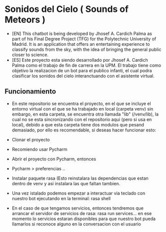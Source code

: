  # Sonidos del Cielo ( Sounds of Meteors )
  - [EN] This chatbot is being developed by Jhosef A. Cardich Palma as part of his Final Degree Project (TFG) for the Polytechnic University of Madrid. It is an application that offers an entertaining experience to classify sounds from the sky, with the idea of bringing the general public closer to science.
  - [ES] Este proyecto esta siendo desarrollado por Jhosef A. Cardich Palma como el trabajo de fin de carrera en la UPM. El trabajo tiene como objetivo la realizacion de un bot para el publico infanti, el cual podra clasificar los sonidos del cielo interanctuando con el asistente virtual. 
  
 ## Funcionamiento
 - En este repositorio se encuentra el proyecto, en el que se incluye el entorno virtual con el que se ha trabajado en  local (carpeta venv)
 sin embargo, en esta carpeta, se encuentra otra llamada "lib" (/venv/lib), la cual no se esta sincronizando con el repositorio aqui (pero si usa en local),
 debido a que  esta carpeta tiene dos modulos que pesand demasiado, por ello es recomendable, si deseas hacer funcionar esto:
 
 - Clonar el proyecto
 - Recomiendo usar Pycharm
 - Abrir el proyecto con Pycharm, entonces
 - Pycharm > preferencias .. 
 - Instalar paquete rasa (Esto reinstalara las dependencias que estan dentro de venv y asi instalara las que faltan tambien.
 - Una vez istalado podemos empezar a interactuar via teclado con nuestro bot ejecutando en la terminal: rasa shell
 - En el caso de que tengamos servicios, entonces tendremos que arrancar el servidor de servicios de rasa: rasa run services...
   en ese momento lo servicios estaran disponibles para que nuestro bot pueda llamarlos si reconoce alguno en la conversacion con el usuario


